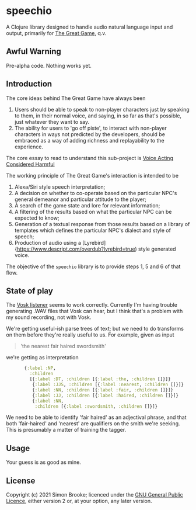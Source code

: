 # speechio

A Clojure library designed to handle audio natural language input and output, primarily for [The Great Game](https://github.com/simon-brooke/the-great-game), q.v.

## Awful Warning

Pre-alpha code. Nothing works yet.

## Introduction

The core ideas behind The Great Game have always been

1. Users should be able to speak to non-player characters just by speaking to them, in their normal voice, and saying, in so far as that's possible, just whatever they want to say.
2. The ability for users to 'go off piste', to interact with non-player characters in ways not predicted by the developers, should be embraced as a way of adding richness and replayability to the experience.

The core essay to read to understand this sub-project is [Voice Acting Considered Harmful](https://simon-brooke.github.io/the-great-game/codox/Voice-acting-considered-harmful.html)

The working principle of The Great Game's interaction is intended to be

1. Alexa/Siri style speech interpretation;
2. A decision on whether to co-operate based on the particular NPC's general demeanor and particular attitude to the player;
3. A search of the game state and lore for relevant information;
4. A filtering of the results based on what the particular NPC can be expected to know;
5. Generation of a textual response from those results based on a library of templates which defines the particular NPC's dialect and style of speech;
6. Production of audio using a [Lyrebird]{https://www.descript.com/overdub?lyrebird=true) style generated voice.

The objective of the `speechio` library is to provide steps 1, 5 and 6 of that flow.

## State of play

The [Vosk listener](https://github.com/journeyman-cc/speechio/blob/master/src/cc/journeyman/speechio/vosk.clj) 
seems to work correctly. Currently I'm having trouble generating .WAV files that Vosk can hear, but I think that's
a problem with my sound recording, not with Vosk.

We're getting useful-ish parse trees of text; but we need to do transforms on them before
they're really useful to us. For example, given as input 

> 'the nearest fair haired swordsmith'

we're getting as interpretation

```clojure
       {:label :NP,
         :children
         [{:label :DT, :children [{:label :the, :children []}]}
          {:label :JJS, :children [{:label :nearest, :children []}]}
          {:label :NN, :children [{:label :fair, :children []}]}
          {:label :JJ, :children [{:label :haired, :children []}]}
          {:label :NN,
           :children [{:label :swordsmith, :children []}]}
```

We need to be able to identify 'fair haired' as an adjectival phrase, and that 
both 'fair-haired' and 'nearest' are qualifiers on the smith we're seeking. This 
is presumably a matter of training the tagger.  

## Usage

Your guess is as good as mine.

## License

Copyright (c) 2021 Simon Brooke; licenced under the
[GNU General Public Licence](https://www.gnu.org/licenses/old-licenses/gpl-2.0.en.html), either version 2 or, at your option, any later version.

